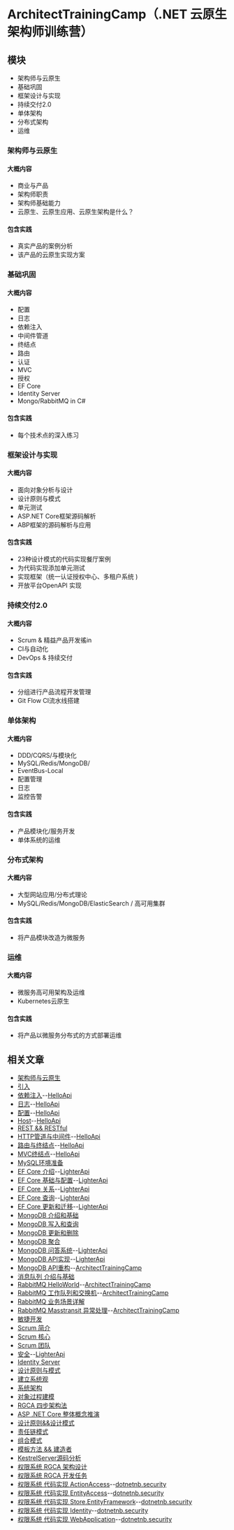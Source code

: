 # ArchitectTrainingCamp（.NET 云原生架构师训练营）

## 模块

- 架构师与云原生
- 基础巩固
- 框架设计与实现
- 持续交付2.0
- 单体架构
- 分布式架构
- 运维

### 架构师与云原生

#### 大概内容

- 商业与产品
- 架构师职责
- 架构师基础能力 
- 云原生、云原生应用、云原生架构是什么？

#### 包含实践

- 真实产品的案例分析
- 该产品的云原生实现方案

### 基础巩固

#### 大概内容

- 配置
- 日志
- 依赖注入
- 中间件管道
- 终结点
- 路由
- 认证
- MVC
- 授权
- EF Core
- Identity Server
- Mongo/RabbitMQ in C#

#### 包含实践

- 每个技术点的深入练习

### 框架设计与实现

#### 大概内容

- 面向对象分析与设计
- 设计原则与模式
- 单元测试
- ASP.NET Core框架源码解析
- ABP框架的源码解析与应用

#### 包含实践

- 23种设计模式的代码实现餐厅案例
- 为代码实现添加单元测试
- 实现框架（统一认证授权中心、多租户系统 )
- 开放平台OpenAPI 实现

### 持续交付2.0

#### 大概内容

- Scrum & 精益产品开发徭in
- CI与自动化
- DevOps & 持续交付

#### 包含实践

- 分组进行产品流程开发管理
- Git Flow CI流水线搭建

### 单体架构 

#### 大概内容

- DDD/CQRS/与模块化
- MySQL/Redis/MongoDB/
- EventBus-Local
- 配置管理
- 日志
- 监控告警

#### 包含实践

- 产品模块化/服务开发
- 单体系统的运维

### 分布式架构

#### 大概内容

- 大型网站应用/分布式理论
- MySQL/Redis/MongoDB/ElasticSearch / 高可用集群

#### 包含实践

- 将产品模块改造为微服务

### 运维

#### 大概内容

- 微服务高可用架构及运维
- Kubernetes云原生

#### 包含实践

- 将产品以微服务分布式的方式部署运维

## 相关文章
- [架构师与云原生](https://www.cnblogs.com/MingsonZheng/p/13805857.html)
- [引入](https://www.cnblogs.com/MingsonZheng/p/14100096.html)
- [依赖注入](https://www.cnblogs.com/MingsonZheng/p/14131170.html)--[HelloApi](https://github.com/MingsonZheng/ArchitectTrainingCamp/tree/main/HelloApi)
- [日志](https://www.cnblogs.com/MingsonZheng/p/14141650.html)--[HelloApi](https://github.com/MingsonZheng/ArchitectTrainingCamp/tree/main/HelloApi)
- [配置](https://www.cnblogs.com/MingsonZheng/p/14146612.html)--[HelloApi](https://github.com/MingsonZheng/ArchitectTrainingCamp/tree/main/HelloApi)
- [Host](https://www.cnblogs.com/MingsonZheng/p/14152295.html)--[HelloApi](https://github.com/MingsonZheng/ArchitectTrainingCamp/tree/main/HelloApi)
- [REST && RESTful](https://www.cnblogs.com/MingsonZheng/p/14166016.html)
- [HTTP管道与中间件](https://www.cnblogs.com/MingsonZheng/p/14170708.html)--[HelloApi](https://github.com/MingsonZheng/ArchitectTrainingCamp/tree/main/HelloApi)
- [路由与终结点](https://www.cnblogs.com/MingsonZheng/p/14175687.html)--[HelloApi](https://github.com/MingsonZheng/ArchitectTrainingCamp/tree/main/HelloApi)
- [MVC终结点](https://www.cnblogs.com/MingsonZheng/p/14181830.html)--[HelloApi](https://github.com/MingsonZheng/ArchitectTrainingCamp/tree/main/HelloApi)
- [MySQL环境准备](https://www.cnblogs.com/MingsonZheng/p/14186670.html)
- [EF Core 介绍](https://www.cnblogs.com/MingsonZheng/p/14198549.html)--[LighterApi](https://github.com/MingsonZheng/ArchitectTrainingCamp/tree/main/LighterApi)
- [EF Core 基础与配置](https://www.cnblogs.com/MingsonZheng/p/14203821.html)--[LighterApi](https://github.com/MingsonZheng/ArchitectTrainingCamp/tree/main/LighterApi)
- [EF Core 关系](https://www.cnblogs.com/MingsonZheng/p/14209347.html)--[LighterApi](https://github.com/MingsonZheng/ArchitectTrainingCamp/tree/main/LighterApi)
- [EF Core 查询](https://www.cnblogs.com/MingsonZheng/p/14213770.html)--[LighterApi](https://github.com/MingsonZheng/ArchitectTrainingCamp/tree/main/LighterApi)
- [EF Core 更新和迁移](https://www.cnblogs.com/MingsonZheng/p/14218950.html)--[LighterApi](https://github.com/MingsonZheng/ArchitectTrainingCamp/tree/main/LighterApi)
- [MongoDB 介绍和基础](https://www.cnblogs.com/MingsonZheng/p/14221398.html)
- [MongoDB 写入和查询](https://www.cnblogs.com/MingsonZheng/p/14224071.html)
- [MongoDB 更新和删除](https://www.cnblogs.com/MingsonZheng/p/14227529.html)
- [MongoDB 聚合](https://www.cnblogs.com/MingsonZheng/p/14233212.html)
- [MongoDB 问答系统](https://www.cnblogs.com/MingsonZheng/p/14238544.html)--[LighterApi](https://github.com/MingsonZheng/ArchitectTrainingCamp/tree/main/LighterApi)
- [MongoDB API实现](https://www.cnblogs.com/MingsonZheng/p/14243845.html)--[LighterApi](https://github.com/MingsonZheng/ArchitectTrainingCamp/tree/main/LighterApi)
- [MongoDB API重构](https://www.cnblogs.com/MingsonZheng/p/14249227.html)--[ArchitectTrainingCamp](https://github.com/MingsonZheng/ArchitectTrainingCamp)
- [消息队列 介绍与基础](https://www.cnblogs.com/MingsonZheng/p/14253604.html)
- [RabbitMQ HelloWorld](https://www.cnblogs.com/MingsonZheng/p/14256745.html)--[ArchitectTrainingCamp](https://github.com/MingsonZheng/ArchitectTrainingCamp)
- [RabbitMQ 工作队列和交换机](https://www.cnblogs.com/MingsonZheng/p/14260144.html)--[ArchitectTrainingCamp](https://github.com/MingsonZheng/ArchitectTrainingCamp)
- [RabbitMQ 业务场景详解](https://www.cnblogs.com/MingsonZheng/p/14264537.html)
- [RabbitMQ Masstransit 异常处理](https://www.cnblogs.com/MingsonZheng/p/14280129.html)--[ArchitectTrainingCamp](https://github.com/MingsonZheng/ArchitectTrainingCamp)
- [敏捷开发](https://www.cnblogs.com/MingsonZheng/p/14284703.html)
- [Scrum 简介](https://www.cnblogs.com/MingsonZheng/p/14284812.html)
- [Scrum 核心](https://www.cnblogs.com/MingsonZheng/p/14290878.html)
- [Scrum 团队](https://www.cnblogs.com/MingsonZheng/p/14300665.html)
- [安全](https://www.cnblogs.com/MingsonZheng/p/14433627.html)--[LighterApi](https://github.com/MingsonZheng/ArchitectTrainingCamp/tree/main/LighterApi)
- [Identity Server](https://www.cnblogs.com/MingsonZheng/p/14961479.html)
- [设计原则与模式](https://www.cnblogs.com/MingsonZheng/p/14968072.html)
- [建立系统观](https://www.cnblogs.com/MingsonZheng/p/15713140.html)
- [系统架构](https://www.cnblogs.com/MingsonZheng/p/15717715.html)
- [对象过程建模](https://www.cnblogs.com/MingsonZheng/p/15725780.html)
- [RGCA 四步架构法](https://www.cnblogs.com/MingsonZheng/p/15747053.html)
- [ASP .NET Core 整体概念推演](https://www.cnblogs.com/MingsonZheng/p/15751023.html)
- [设计原则&&设计模式](https://www.cnblogs.com/MingsonZheng/p/15764162.html)
- [责任链模式](https://www.cnblogs.com/MingsonZheng/p/15768621.html)
- [组合模式](https://www.cnblogs.com/MingsonZheng/p/15773297.html)
- [模板方法 && 建造者](https://www.cnblogs.com/MingsonZheng/p/15777078.html)
- [KestrelServer源码分析](https://www.cnblogs.com/MingsonZheng/p/15815773.html)
- [权限系统 RGCA 架构设计](https://www.cnblogs.com/MingsonZheng/p/15824666.html)
- [权限系统 RGCA 开发任务](https://www.cnblogs.com/MingsonZheng/p/15881489.html)
- [权限系统 代码实现 ActionAccess](https://www.cnblogs.com/MingsonZheng/p/15898449.html)--[dotnetnb.security](https://github.com/MingsonZheng/dotnetnb.security)
- [权限系统 代码实现 EntityAccess](https://www.cnblogs.com/MingsonZheng/p/15902528.html)--[dotnetnb.security](https://github.com/MingsonZheng/dotnetnb.security)
- [权限系统 代码实现 Store.EntityFramework](https://www.cnblogs.com/MingsonZheng/p/15906650.html)--[dotnetnb.security](https://github.com/MingsonZheng/dotnetnb.security)
- [权限系统 代码实现 Identity](https://www.cnblogs.com/MingsonZheng/p/15911606.html)--[dotnetnb.security](https://github.com/MingsonZheng/dotnetnb.security)
- [权限系统 代码实现 WebApplication](https://www.cnblogs.com/MingsonZheng/p/15916026.html)--[dotnetnb.security](https://github.com/MingsonZheng/dotnetnb.security)
